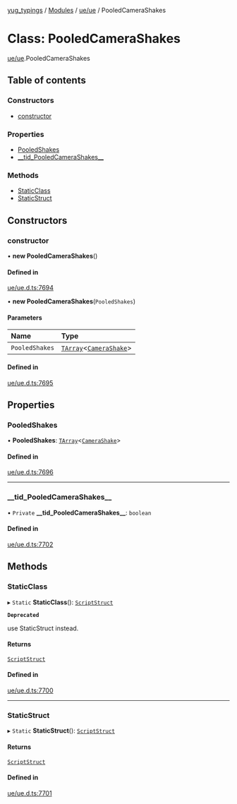[yug_typings](../README.md) / [Modules](../modules.md) / [ue/ue](../modules/ue_ue.md) / PooledCameraShakes

# Class: PooledCameraShakes

[ue/ue](../modules/ue_ue.md).PooledCameraShakes

## Table of contents

### Constructors

- [constructor](ue_ue.PooledCameraShakes.md#constructor)

### Properties

- [PooledShakes](ue_ue.PooledCameraShakes.md#pooledshakes)
- [\_\_tid\_PooledCameraShakes\_\_](ue_ue.PooledCameraShakes.md#__tid_pooledcamerashakes__)

### Methods

- [StaticClass](ue_ue.PooledCameraShakes.md#staticclass)
- [StaticStruct](ue_ue.PooledCameraShakes.md#staticstruct)

## Constructors

### constructor

• **new PooledCameraShakes**()

#### Defined in

[ue/ue.d.ts:7694](https://github.com/YugMetaverse/yug_typings/blob/25cad34/ue/ue.d.ts#L7694)

• **new PooledCameraShakes**(`PooledShakes`)

#### Parameters

| Name | Type |
| :------ | :------ |
| `PooledShakes` | [`TArray`](../interfaces/ue_puerts.TArray.md)<[`CameraShake`](ue_ue.CameraShake.md)\> |

#### Defined in

[ue/ue.d.ts:7695](https://github.com/YugMetaverse/yug_typings/blob/25cad34/ue/ue.d.ts#L7695)

## Properties

### PooledShakes

• **PooledShakes**: [`TArray`](../interfaces/ue_puerts.TArray.md)<[`CameraShake`](ue_ue.CameraShake.md)\>

#### Defined in

[ue/ue.d.ts:7696](https://github.com/YugMetaverse/yug_typings/blob/25cad34/ue/ue.d.ts#L7696)

___

### \_\_tid\_PooledCameraShakes\_\_

• `Private` **\_\_tid\_PooledCameraShakes\_\_**: `boolean`

#### Defined in

[ue/ue.d.ts:7702](https://github.com/YugMetaverse/yug_typings/blob/25cad34/ue/ue.d.ts#L7702)

## Methods

### StaticClass

▸ `Static` **StaticClass**(): [`ScriptStruct`](ue_ue.ScriptStruct.md)

**`Deprecated`**

use StaticStruct instead.

#### Returns

[`ScriptStruct`](ue_ue.ScriptStruct.md)

#### Defined in

[ue/ue.d.ts:7700](https://github.com/YugMetaverse/yug_typings/blob/25cad34/ue/ue.d.ts#L7700)

___

### StaticStruct

▸ `Static` **StaticStruct**(): [`ScriptStruct`](ue_ue.ScriptStruct.md)

#### Returns

[`ScriptStruct`](ue_ue.ScriptStruct.md)

#### Defined in

[ue/ue.d.ts:7701](https://github.com/YugMetaverse/yug_typings/blob/25cad34/ue/ue.d.ts#L7701)

